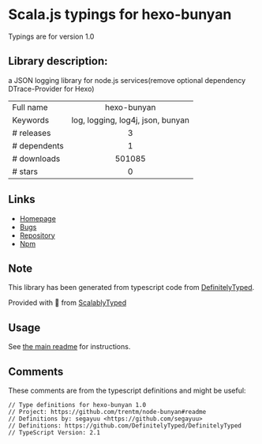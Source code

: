 
# Scala.js typings for hexo-bunyan

Typings are for version 1.0

## Library description:
a JSON logging library for node.js services(remove optional dependency DTrace-Provider for Hexo)

|                    |                 |
| ------------------ | :-------------: |
| Full name          | hexo-bunyan |
| Keywords           | log, logging, log4j, json, bunyan |
| # releases         | 3 |
| # dependents       | 1 |
| # downloads        | 501085 |
| # stars            | 0 |

## Links
- [Homepage](https://github.com/trentm/node-bunyan#readme)
- [Bugs](https://github.com/trentm/node-bunyan/issues)
- [Repository](https://github.com/trentm/node-bunyan)
- [Npm](https://www.npmjs.com/package/hexo-bunyan)
    


## Note
This library has been generated from typescript code from [DefinitelyTyped](https://definitelytyped.org).

Provided with :purple_heart: from [ScalablyTyped](https://github.com/oyvindberg/ScalablyTyped)

## Usage
See [the main readme](../../readme.md) for instructions.

## Comments

These comments are from the typescript definitions and might be useful:
```
// Type definitions for hexo-bunyan 1.0
// Project: https://github.com/trentm/node-bunyan#readme
// Definitions by: segayuu <https://github.com/segayuu>
// Definitions: https://github.com/DefinitelyTyped/DefinitelyTyped
// TypeScript Version: 2.1

```

